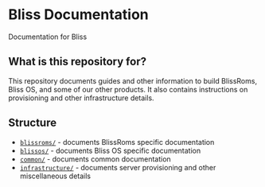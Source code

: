 # Bliss Documentation
Documentation for Bliss

## What is this repository for?

This repository documents guides and other information to build BlissRoms, Bliss OS, and some of our other products. It also contains instructions on provisioning and other infrastructure details.

## Structure

 - [`blissroms/`](blissroms/index.md) - documents BlissRoms specific documentation
 - [`blissos/`](blissos/index.md) - documents Bliss OS specific documentation
 - [`common/`](common/index.md) - documents common documentation
 - [`infrastructure/`](infrastructure/index.md) - documents server provisioning and other miscellaneous details
